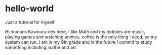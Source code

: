 # hello-world
Just a tutorial for myself

Hi humans
Kawouru-dev here, I like Math and my hobbies are music, playing games and watching animes.
coffee is the only thing I need, so my system can run.
I am in my 9th grade and in the future I commit to study something including mathe and art
